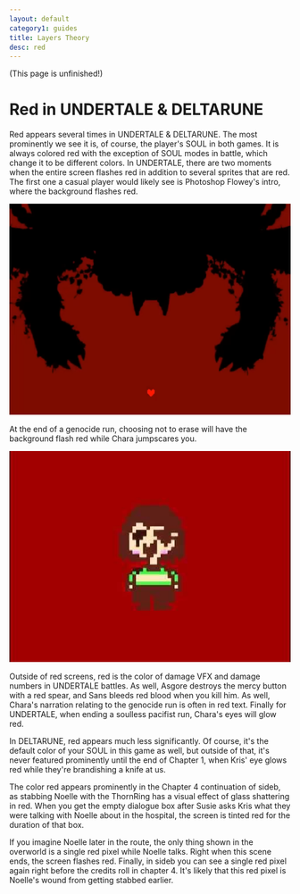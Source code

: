 ```yaml
---
layout: default
category1: guides
title: Layers Theory
desc: red
---
```

(This page is unfinished!)
# Red in UNDERTALE & DELTARUNE
Red appears several times in UNDERTALE & DELTARUNE.
The most prominently we see it is, of course, the player's SOUL in both games. 
It is always colored red with the exception of SOUL modes in battle, which change it to be different colors.
In UNDERTALE, there are two moments when the entire screen flashes red in addition to several sprites that are red. 
The first one a casual player would likely see is Photoshop Flowey's intro, where the background flashes red. 

![Photoshop Flowey's sillhouette on a red background](/theories/deltarune/red/omegaflowey.png)

At the end of a genocide run, choosing not to erase will have the background flash red while Chara jumpscares you. 

![Chara's jumpscare sprite on a red background](/theories/deltarune/red/charajumpscare.png)

Outside of red screens, red is the color of damage VFX and damage numbers in UNDERTALE battles. 
As well, Asgore destroys the mercy button with a red spear, and Sans bleeds red blood when you kill him. 
As well, Chara's narration relating to the genocide run is often in red text. 
Finally for UNDERTALE, when ending a soulless pacifist run, Chara's eyes will glow red.

In DELTARUNE, red appears much less significantly. Of course, it's the default color of your SOUL in this game as well, but outside of that, 
it's never featured prominently until the end of Chapter 1, when Kris' eye glows red while they're brandishing a knife at us. 

The color red appears prominently in the Chapter 4 continuation of sideb, 
as stabbing Noelle with the ThornRing has a visual effect of glass shattering in red. 
When you get the empty dialogue box after Susie asks Kris what they were talking with Noelle about in the hospital, 
the screen is tinted red for the duration of that box. 

If you imagine Noelle later in the route, the only thing shown in the overworld is a single red pixel while Noelle talks.
Right when this scene ends, the screen flashes red. Finally, in sideb you can see a single red pixel again right before the 
credits roll in chapter 4. It's likely that this red pixel is Noelle's wound from getting stabbed earlier. 
